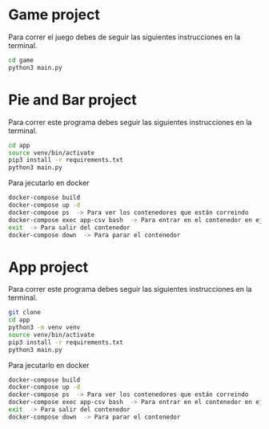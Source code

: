 # Game project

Para correr el juego debes de seguir las siguientes instrucciones en la terminal.

```sh
cd game
python3 main.py
```

# Pie and Bar project

Para correr este programa debes seguir las siguientes instrucciones en la terminal.

```sh
cd app
source venv/bin/activate
pip3 install -r requirements.txt
python3 main.py
```

Para jecutarlo en docker

```sh
docker-compose build
docker-compose up -d
docker-compose ps  -> Para ver los contenedores que están correindo
docker-compose exec app-csv bash  -> Para entrar en el contenedor en ejecución
exit  -> Para salir del contenedor
docker-compose down  -> Para parar el contenedor
```

# App project

Para correr este programa debes seguir las siguientes instrucciones en la terminal.

```sh
git clone
cd app
python3 -m venv venv
source venv/bin/activate
pip3 install -r requirements.txt
python3 main.py
```

Para jecutarlo en docker

```sh
docker-compose build
docker-compose up -d
docker-compose ps  -> Para ver los contenedores que están correindo
docker-compose exec app-csv bash  -> Para entrar en el contenedor en ejecución
exit  -> Para salir del contenedor
docker-compose down  -> Para parar el contenedor
```